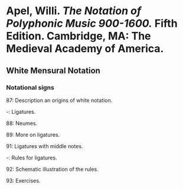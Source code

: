 # Apel, Willi. *The Notation of Polyphonic Music 900-1600.* Fifth Edition. Cambridge, MA: The Medieval Academy of America.  

## White Mensural Notation  

### Notational signs  

87: Description an origins of white notation.  

-: Ligatures.  

88: Neumes.  

89: More on ligatures. 

91: Ligatures with middle notes.  

-: Rules for ligatures.  

92: Schematic illustration of the rules.  

93: Exercises.  

